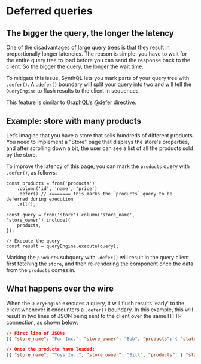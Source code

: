 # Deferred queries

## The bigger the query, the longer the latency

One of the disadvantages of large query trees is that they result in proportionally longer latencies. The reason is simple: you have to wait for the entire query tree to load before you can send the response back to the client. So the bigger the query, the longer the wait time.

To mitigate this issue, SynthQL lets you mark parts of your query tree with `.defer()`. A `.defer()` boundary will split your query into two and will tell the `QueryEngine` to flush results to the client in sequences.

This feature is similar to [GraphQL's @defer directive](https://graphql.org/blog/2020-12-08-improving-latency-with-defer-and-stream-directives/).

## Example: store with many products

Let’s imagine that you have a store that sells hundreds of different products. You need to implement a "Store" page that displays the store's properties, and after scrolling down a bit, the user can see a list of all the products sold by the store.

To improve the latency of this page, you can mark the `products` query with `.defer()`, as follows:

```tsx
const products = from('products')
    .column('id', 'name', 'price')
    .defer() // <======= this marks the `products` query to be deferred during execution
    .all();

const query = from('store').column('store_name', 'store_owner').include({
    products,
});

// Execute the query
const result = queryEngine.execute(query);
```

Marking the `products` subquery with `.defer()` will result in the query client first fetching the `store`, and then re-rendering the component once the data from the `products` comes in.

## What happens over the wire

When the `QueryEngine` executes a query, it will flush results 'early' to the client whenever it encounters a `.defer()` boundary. In this example, this will result in two lines of JSON being sent to the client over the same HTTP connection, as shown below:

```json
// First line of JSON:
[{ "store_name": "Fun Inc.", "store_owner": "Bob", "products": { "status": "pending" }}]

// Once the products have loaded:
[{ "store_name": "Toys Inc.", "store_owner": "Bill", "products": { "status": "done", "data": [{ "id": 1, "name": "Shoe", "price": 199 }] }}]
```
